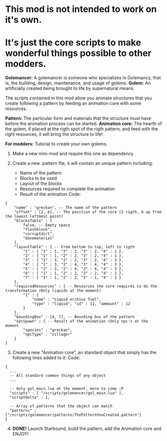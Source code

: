 # This mod is not intended to work on it's own.
# It's just the core scripts to make wonderful things possible to other modders.

**Golemancer:** A golemancer is someone who specializes in Golemancy, that is, the building, design, maintenance, and usage of golems.
**Golem:** An artificially created being brought to life by supernatural means.

The scripts contained in this mod allow you animate structures that you create following a pattern by feeding an animation core with some resources.

**Pattern:** The particular form and materials that the structure must have before the animation process can be started.
**Animation core:** The hearth of the golem, if placed at the rigth spot of the rigth pattern, and feed with the right resources, it will bring the structure to life!

**For modders:** Tutorial to create your own golems.

1) Make a new mini-mod and require this one as dependency

2) Create a new .pattern file, it will contain an unique pattern including:
   * Name of the pattern
   * Blocks to be used
   * Layout of the blocks
   * Resources required to complete the animation
   * Result of the animation
Code:
```
{
    "name" : "greckan", -- The name of the pattern
    "offset" : [2, 6], -- The position of the core (2 rigth, 6 up from the lowest leftmost point)
    "blocksTable" : [
        false, -- Empty space
        "fleshblock",
        "corruptdirt",
        "bonematerial"
    ],
    "layoutTable" : { -- From bottom to top, left to rigth
        "1" : { "1" : 1, "2" : 2, "3" : 2, "4" : 1 },
        "2" : { "1" : 1, "2" : 2, "3" : 2, "4" : 1 },
        "3" : { "1" : 3, "2" : 2, "3" : 2, "4" : 3 },
        "4" : { "1" : 3, "2" : 4, "3" : 4, "4" : 3 },
        "5" : { "1" : 3, "2" : 4, "3" : 4, "4" : 3 },
        "6" : { "1" : 1, "2" : 2, "3" : 2, "4" : 1 },
        "7" : { "1" : 1, "2" : 2, "3" : 1, "4" : 1 }
    },
    "requiredResources" : { -- Resources the core requires to do the transformation (Only liquids at the moment)
        "1" : {
            "name" : "Liquid erchius fuel",
            "type" : "liquid", "id" : 11, "ammount" : 12
        }
    },
    "boundingBox" : [4, 7], -- Bounding box of the pattern
    "npcSpawn" : { -- Result of the animation (Only npc's at the moment
        "species" : "greckan",
        "npcType" : "villager"
    }
}
```
3) Create a new "Animation core", an standard object that simply has the following lines added to it:
Code:
```
{
  ...
  -- All standard common things of any object
  ...

  -- Only gol_main.lua at the moment, more to come :P
  "scripts" : [ "/scripts/golemancer/gol_main.lua" ],
  "scriptDelta" : 1,

  -- Array of patterns that the object can match
  "patterns" : ["/scripts/golemancer/patterns/ThePatternYouCreated.pattern"]
}
```
4) **DONE!** Launch Starbound, build the pattern, add the Animation core and ENJOY!
